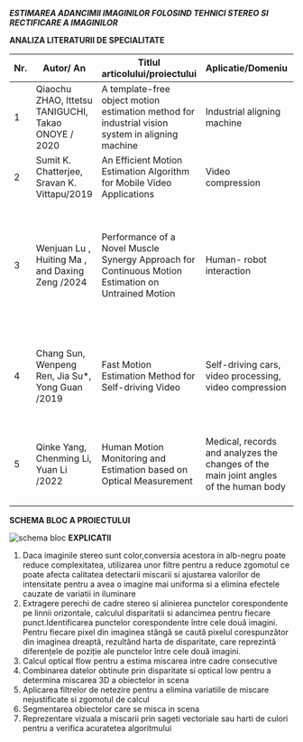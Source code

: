 ***ESTIMAREA ADANCIMII IMAGINILOR FOLOSIND TEHNICI STEREO SI RECTIFICARE A IMAGINILOR***



**ANALIZA LITERATURII DE SPECIALITATE**


| Nr. | Autor/ An | Titlul articolului/proiectului | Aplicatie/Domeniu | Tehnologii utilizate | Metodologie/Abordare | Rezultate | Limitari |
|---|---|---|---|---|---|---|---|
|1|Qiaochu ZHAO, Ittetsu TANIGUCHI, Takao ONOYE / 2020 |A template-free object motion estimation method for industrial vision system in aligning machine|Industrial aligning machine|Intel Xeon CPU|Magic Line Algorithm, Edge Extraction Algorithm|
|2|Sumit K. Chatterjee, Sravan K. Vittapu/2019|An Efficient Motion Estimation Algorithm for Mobile Video Applications|Video compression|Block matching algorithm| |Average PSNR: 26.90%|
|3|Wenjuan Lu , Huiting Ma , and Daxing Zeng /2024|Performance of a Novel Muscle Synergy Approach for Continuous Motion Estimation on Untrained Motion| Human- robot interaction|Ninapro Database2, 22-sensor CyberGlove II, Bluetooth tunnel serial port,  Trigno Wireless electrodes|NARX neural network| Highest prediction accuracy of 96.3%|Inadequate number of experimental subjects|
|4|Chang Sun, Wenpeng Ren, Jia Su*, Yong Guan /2019|Fast Motion Estimation Method for Self-driving Video|Self-driving cars, video processing, video compression|High Efficiency Video Coding (HEVC), Motion estimation algorithms|DFMD (Fast Prediction Mode Selection), DFMVP (Fast Motion Vector)|Reduce the encoding time by 30%|Small quality loss|
|5|Qinke Yang, Chenming Li, Yuan Li /2022|Human Motion Monitoring and Estimation based on Optical Measurement|Medical, records and analyzes the changes of the main joint angles of the human body|The optical motion capture system Optitrack, Neural Network|Design a neural network model to estimate the amount of motion|The exercise volume score was 73.44%|

**SCHEMA BLOC A PROIECTULUI**

![schema bloc](https://github.com/user-attachments/assets/af99111e-cd91-4e2b-bdd0-862181e0c2b9)
**EXPLICATII**
1. Daca imaginile stereo sunt color,conversia acestora in alb-negru poate reduce complexitatea, utilizarea unor filtre pentru a reduce zgomotul ce poate afecta calitatea detectarii miscarii si ajustarea valorilor de intensitate pentru a avea o imagine mai uniforma si a elimina efectele cauzate de variatii in iluminare
2. Extragere perechi de cadre stereo si alinierea punctelor corespondente pe linnii orizontale, calculul disparitatii si adancimea pentru fiecare punct.Identificarea punctelor corespondente între cele două imagini. Pentru fiecare pixel din imaginea stângă se caută pixelul corespunzător din imaginea dreaptă, rezultând harta de disparitate, care reprezintă diferențele de poziție ale punctelor între cele două imagini.
3. Calcul optical flow pentru a estima miscarea intre cadre consecutive
4. Combinarea datelor obtinute prin disparitate si optical low pentru a determina miscarea 3D a obiectelor in scena
5. Aplicarea filtrelor de netezire pentru a elimina variatiile de miscare nejustificate si zgomotul de calcul
6. Segmentarea obiectelor care se misca in scena
7. Reprezentare vizuala a miscarii prin sageti vectoriale sau harti de culori pentru a verifica acuratetea algoritmului
